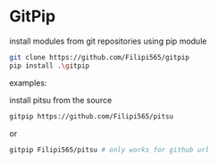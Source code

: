 # GitPip

install modules from git repositories using pip module

```bash
git clone https://github.com/Filipi565/gitpip
pip install .\gitpip
```

examples:

install pitsu from the source

```bash
gitpip https://github.com/Filipi565/pitsu
```

or 

```bash
gitpip Filipi565/pitsu # only works for github url
```
